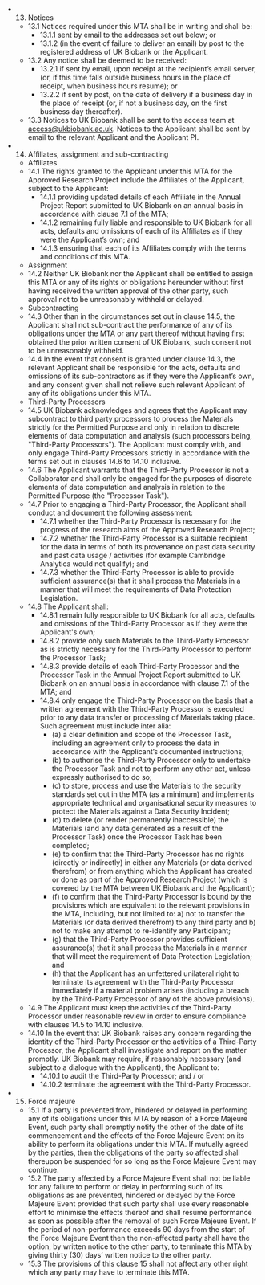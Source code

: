 * 13. Notices
    * 13.1 Notices required under this MTA shall be in writing and shall be:
        * 13.1.1 sent by email to the addresses set out below; or
        * 13.1.2 (in the event of failure to deliver an email) by post to the registered address of UK Biobank or the Applicant.
    * 13.2 Any notice shall be deemed to be received:
        * 13.2.1 if sent by email, upon receipt at the recipient’s email server, (or, if this time falls outside business hours in the place of receipt, when business hours resume); or
        * 13.2.2 if sent by post, on the date of delivery if a business day in the place of receipt (or, if not a business day, on the first business day thereafter).
    * 13.3 Notices to UK Biobank shall be sent to the access team at access@ukbiobank.ac.uk. Notices to the Applicant shall be sent by email to the relevant Applicant and the Applicant PI.
* 14. Affiliates, assignment and sub-contracting
    * Affiliates
    * 14.1 The rights granted to the Applicant under this MTA for the Approved Research Project include the Affiliates of the Applicant, subject to the Applicant:
        * 14.1.1 providing updated details of each Affiliate in the Annual Project Report submitted to UK Biobank on an annual basis in accordance with clause 7.1 of the MTA;
        * 14.1.2 remaining fully liable and responsible to UK Biobank for all acts, defaults and omissions of each of its Affiliates as if they were the Applicant’s own; and
        * 14.1.3 ensuring that each of its Affiliates comply with the terms and conditions of this MTA.
    * Assignment
    * 14.2 Neither UK Biobank nor the Applicant shall be entitled to assign this MTA or any of its rights or obligations hereunder without first having received the written approval of the other party, such approval not to be unreasonably withheld or delayed.
    * Subcontracting
    * 14.3 Other than in the circumstances set out in clause 14.5, the Applicant shall not sub-contract the performance of any of its obligations under the MTA or any part thereof without having first obtained the prior written consent of UK Biobank, such consent not to be unreasonably withheld.
    * 14.4 In the event that consent is granted under clause 14.3, the relevant Applicant shall be responsible for the acts, defaults and omissions of its sub-contractors as if they were the Applicant’s own, and any consent given shall not relieve such relevant Applicant of any of its obligations under this MTA.
    * Third-Party Processors
    * 14.5 UK Biobank acknowledges and agrees that the Applicant may subcontract to third party processors to process the Materials strictly for the Permitted Purpose and only in relation to discrete elements of data computation and analysis (such processors being, "Third-Party Processors"). The Applicant must comply with, and only engage Third-Party Processors strictly in accordance with the terms set out in clauses 14.6 to 14.10 inclusive.
    * 14.6 The Applicant warrants that the Third-Party Processor is not a Collaborator and shall only be engaged for the purposes of discrete elements of data computation and analysis in relation to the Permitted Purpose (the "Processor Task").
    * 14.7 Prior to engaging a Third-Party Processor, the Applicant shall conduct and document the following assessment:
        * 14.7.1 whether the Third-Party Processor is necessary for the progress of the research aims of the Approved Research Project;
        * 14.7.2 whether the Third-Party Processor is a suitable recipient for the data in terms of both its provenance on past data security and past data usage / activities (for example Cambridge Analytica would not qualify); and
        * 14.7.3 whether the Third-Party Processor is able to provide sufficient assurance(s) that it shall process the Materials in a manner that will meet the requirements of Data Protection Legislation.
    * 14.8 The Applicant shall:
        * 14.8.1 remain fully responsible to UK Biobank for all acts, defaults and omissions of the Third-Party Processor as if they were the Applicant's own;
        * 14.8.2 provide only such Materials to the Third-Party Processor as is strictly necessary for the Third-Party Processor to perform the Processor Task;
        * 14.8.3 provide details of each Third-Party Processor and the Processor Task in the Annual Project Report submitted to UK Biobank on an annual basis in accordance with clause 7.1 of the MTA; and
        * 14.8.4 only engage the Third-Party Processor on the basis that a written agreement with the Third-Party Processor is executed prior to any data transfer or processing of Materials taking place. Such agreement must include inter alia:
            * (a) a clear definition and scope of the Processor Task, including an agreement only to process the data in accordance with the Applicant’s documented instructions;
            * (b) to authorise the Third-Party Processor only to undertake the Processor Task and not to perform any other act, unless expressly authorised to do so;
            * (c) to store, process and use the Materials to the security standards set out in the MTA (as a minimum) and implements appropriate technical and organisational security measures to protect the Materials against a Data Security Incident;
            * (d) to delete (or render permanently inaccessible) the Materials (and any data generated as a result of the Processor Task) once the Processor Task has been completed;
            * (e) to confirm that the Third-Party Processor has no rights (directly or indirectly) in either any Materials (or data derived therefrom) or from anything which the Applicant has created or done as part of the Approved Research Project (which is covered by the MTA between UK Biobank and the Applicant);
            * (f) to confirm that the Third-Party Processor is bound by the provisions which are equivalent to the relevant provisions in the MTA, including, but not limited to: a) not to transfer the Materials (or data derived therefrom) to any third party and b) not to make any attempt to re-identify any Participant;
            * (g) that the Third-Party Processor provides sufficient assurance(s) that it shall process the Materials in a manner that will meet the requirement of Data Protection Legislation; and
            * (h) that the Applicant has an unfettered unilateral right to terminate its agreement with the Third-Party Processor immediately if a material problem arises (including a breach by the Third-Party Processor of any of the above provisions).
    * 14.9 The Applicant must keep the activities of the Third-Party Processor under reasonable review in order to ensure compliance with clauses 14.5 to 14.10 inclusive.
    * 14.10 In the event that UK Biobank raises any concern regarding the identity of the Third-Party Processor or the activities of a Third-Party Processor, the Applicant shall investigate and report on the matter promptly. UK Biobank may require, if reasonably necessary (and subject to a dialogue with the Applicant), the Applicant to:
        * 14.10.1 to audit the Third-Party Processor; and / or
        * 14.10.2 terminate the agreement with the Third-Party Processor.
* 15. Force majeure
    * 15.1 If a party is prevented from, hindered or delayed in performing any of its obligations under this MTA by reason of a Force Majeure Event, such party shall promptly notify the other of the date of its commencement and the effects of the Force Majeure Event on its ability to perform its obligations under this MTA. If mutually agreed by the parties, then the obligations of the party so affected shall thereupon be suspended for so long as the Force Majeure Event may continue.
    * 15.2 The party affected by a Force Majeure Event shall not be liable for any failure to perform or delay in performing such of its obligations as are prevented, hindered or delayed by the Force Majeure Event provided that such party shall use every reasonable effort to minimise the effects thereof and shall resume performance as soon as possible after the removal of such Force Majeure Event. If the period of non-performance exceeds 90 days from the start of the Force Majeure Event then the non-affected party shall have the option, by written notice to the other party, to terminate this MTA by giving thirty (30) days’ written notice to the other party.
    * 15.3 The provisions of this clause 15 shall not affect any other right which any party may have to terminate this MTA.